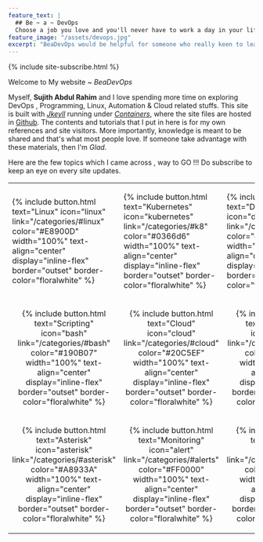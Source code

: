 ```yaml
---
feature_text: |
  ## Be ~ a ~ DevOps
  Choose a job you love and you'll never have to work a day in your life.
feature_image: "/assets/devops.jpg"
excerpt: "BeaDevOps would be helpful for someone who really keen to learn new tecnhnologies which demands in most IT sectors."
---
```


{% include site-subscribe.html %}

Welcome to My website ~ *BeaDevOps*

Myself, **Sujith Abdul Rahim** and I love spending more time on exploring DevOps , Programming, Linux, Automation & Cloud related stuffs. This site is built with *[Jkeyll](https://jekyllrb.com/)* running under *[Containers](https://www.docker.com/)*, where the site files  are hosted in [Github](https://github.com/sujiar37/beadevops). The contents and tutorials that I put in here is for my own references and site visitors. More importantly, knowledge is meant to be shared and that's what most people love. If someone take advantage with these materials, then I'm *Glad*.

Here are the few topics which I came across , way to GO !!! Do subscribe to keep an eye on every site updates.

<table cellspacing="0" style="border-spacing: 0;font-size: 1rem;table-layout: fixed;">
	<tr>
		<td><p style="text-align: -webkit-centeri;">{% include button.html text="Linux" icon="linux" link="/categories/#linux" color="#E8900D" width="100%" text-align="center" display="inline-flex" border="outset" border-color="floralwhite" %}</p></td>
		<td><p style="text-align: -webkit-centeri;">{% include button.html text="Kubernetes" icon="kubernetes" link="/categories/#k8" color="#0366d6" width="100%" text-align="center" display="inline-flex" border="outset" border-color="floralwhite" %}</p></td>
		<td><p style="text-align: -webkit-centeri;">{% include button.html text="Docker" icon="docker" link="/categories/#docker" color="#17959B" width="100%" text-align="center" display="inline-flex" border="outset" border-color="floralwhite" %}</p></td>
	</tr>
	<tr>
		<td><p style="text-align: -webkit-center">{% include button.html text="Scripting" icon="bash" link="/categories/#bash" color="#190B07" width="100%" text-align="center" display="inline-flex" border="outset" border-color="floralwhite" %}</p></td>
		<td><p style="text-align: -webkit-center">{% include button.html text="Cloud" icon="cloud" link="/categories/#cloud" color="#20C5EF" width="100%" text-align="center" display="inline-flex" border="outset" border-color="floralwhite" %}</p></td>
		<td><p style="text-align: -webkit-center">{% include button.html text="Playbooks" icon="ansible" link="/categories/#ansible" color="#5E0B14" width="100%" text-align="center" display="inline-flex" border="outset" border-color="floralwhite" %}</p></td>
	</tr>
	<tr>
		<td><p style="text-align: -webkit-center">{% include button.html text="Asterisk" icon="asterisk" link="/categories/#asterisk" color="#A8933A" width="100%" text-align="center" display="inline-flex" border="outset" border-color="floralwhite" %}</p></td>
		<td><p style="text-align: -webkit-center">{% include button.html text="Monitoring" icon="alert" link="/categories/#alerts" color="#FF0000" width="100%" text-align="center" display="inline-flex" border="outset" border-color="floralwhite" %}</p></td>
		<td><p style="text-align: -webkit-center">{% include button.html text="Hosting" icon="www" link="/categories/#hosting" color="#162946" width="100%" text-align="center" display="inline-flex" border="outset" border-color="floralwhite" %}</p></td>
	</tr>
</table>
